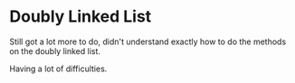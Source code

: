 # Doubly Linked List

Still got a lot more to do, didn't understand exactly how to do the methods on the doubly linked list.

Having a lot of difficulties.
